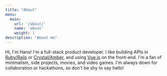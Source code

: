 ```yaml
---
title: "About"
menu: 
  main: 
    url: '/about/'
    name: 'about'
    weight: 1
description: "About me"
---
```


Hi, I'm Hans! I'm a full-stack product developer. I like building APIs in [Ruby/Rails](https://rubyonrails.org/) or [Crystal/Amber](https://amberframework.org/), and using [Vue.js](https://vuejs.org/) on the front-end. I'm a fan of minimalism, side projects, movies, and video games. I'm always down for collaboration or hackathons, so don't be shy to say hello!